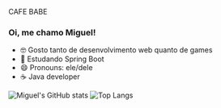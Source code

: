 CAFE BABE
### Oi, me chamo Miguel!

- 🤓 Gosto tanto de desenvolvimento web quanto de games
- 🌱 Estudando Spring Boot
- 😄 Pronouns: ele/dele
- ☕ Java developer

![Miguel's GitHub stats](https://github-readme-stats.vercel.app/api?username=Miguel-Peixoto-Portela-Bispo&show=reviews,discussions_started,discussions_answered,prs_merged,prs_merged_percentage&theme=radical&locale=pt-br)
![Top Langs](https://github-readme-stats.vercel.app/api/top-langs/?username=Miguel-Peixoto-Portela-Bispo)
<!-- 
IT'S A SECRET TO EVERYBODY
        🔥  🐗  🔥
            💎   

           <a>   
-->
